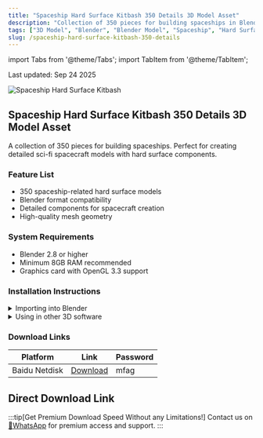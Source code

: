 ```yaml
---
title: "Spaceship Hard Surface Kitbash 350 Details 3D Model Asset"
description: "Collection of 350 pieces for building spaceships in Blender format. Perfect for creating sci-fi spacecraft models with detailed hard surface components."
tags: ["3D Model", "Blender", "Blender Model", "Spaceship", "Hard Surface Model"]
slug: /spaceship-hard-surface-kitbash-350-details
---
```


import Tabs from '@theme/Tabs';
import TabItem from '@theme/TabItem';

<div class="time-update">Last updated: Sep 24 2025</div>

![Spaceship Hard Surface Kitbash](https://www.gfxcamp.com/wp-content/uploads/2025/09/SPACESHIP-Hard-Surface-KITBASH-350-DETAILS.jpg)

## Spaceship Hard Surface Kitbash 350 Details 3D Model Asset

A collection of 350 pieces for building spaceships. Perfect for creating detailed sci-fi spacecraft models with hard surface components.

### Feature List
- 350 spaceship-related hard surface models
- Blender format compatibility
- Detailed components for spacecraft creation
- High-quality mesh geometry

### System Requirements
- Blender 2.8 or higher
- Minimum 8GB RAM recommended
- Graphics card with OpenGL 3.3 support

### Installation Instructions

<Tabs>
<TabItem value="blender" label="Blender">
  <details>
    <summary>Importing into Blender</summary>
    <p>1. Open Blender</p>
    <p>2. Go to File > Append or File > Link</p>
    <p>3. Navigate to the asset folder</p>
    <p>4. Select the desired models</p>
    <p>5. Choose to append or link the assets</p>
  </details>
</TabItem>
<TabItem value="other" label="Other Software">
  <details>
    <summary>Using in other 3D software</summary>
    <p>1. Export from Blender as FBX/OBJ if needed</p>
    <p>2. Import into your preferred 3D software</p>
    <p>3. Adjust material settings as needed</p>
  </details>
</TabItem>
</Tabs>

### Download Links

| Platform | Link | Password |
|----------|------|----------|
| Baidu Netdisk | [Download](https://pan.baidu.com/s/1oKXYYkMU7lfL0CJQ7ir9pw?pwd=mfag) | mfag |

## Direct Download Link
:::tip[Get Premium Download Speed Without any Limitations!]
Contact us on [💬WhatsApp](https://wa.me/+8613237610083) for premium  access and support.
:::